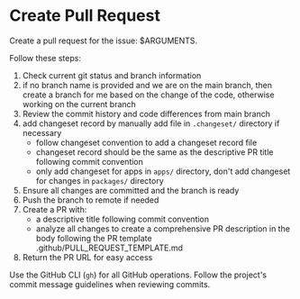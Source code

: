 # Create Pull Request

Create a pull request for the issue: $ARGUMENTS.

Follow these steps:

1. Check current git status and branch information
2. if no branch name is provided and we are on the main branch, then create a branch for me based on the change of the code, otherwise working on the current branch
3. Review the commit history and code differences from main branch
4. add changeset record by manually add file in `.changeset/` directory if necessary
   - follow changeset convention to add a changeset record file
   - changeset record should be the same as the descriptive PR title following commit convention
   - only add changeset for apps in `apps/` directory, don't add changeset for changes in `packages/` directory
5. Ensure all changes are committed and the branch is ready
6. Push the branch to remote if needed
7. Create a PR with:
   - a descriptive title following commit convention
   - analyze all changes to create a comprehensive PR description in the body following the PR template .github/PULL_REQUEST_TEMPLATE.md
8. Return the PR URL for easy access

Use the GitHub CLI (`gh`) for all GitHub operations. Follow the project's commit message guidelines when reviewing commits.
